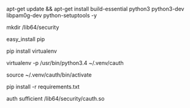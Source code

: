 
apt-get update && apt-get install build-essential python3 python3-dev libpam0g-dev python-setuptools -y

mkdir /lib64/security

easy_install pip

pip install virtualenv

virtualenv -p /usr/bin/python3.4 ~/.venv/cauth

source ~/.venv/cauth/bin/activate

pip install -r requirements.txt

auth sufficient /lib64/security/cauth.so